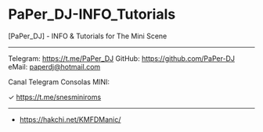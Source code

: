# PaPer_DJ-INFO_Tutorials
[PaPer_DJ] - INFO &amp; Tutorials for The Mini Scene

-------------------------------------------------------------

Telegram: https://t.me/PaPer_DJ
GitHub: https://github.com/PaPer-DJ
eMail: paperdj@hotmail.com

Canal Telegram Consolas MINI: 

✓ https://t.me/snesminiroms

-------------------------------------------------------------

* https://hakchi.net/KMFDManic/
